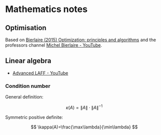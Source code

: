 # Mathematics notes

## Optimisation

Based on [Bierlaire (2015) Optimization: principles and algorithms](https://transp-or.epfl.ch/books/optimization/html/about.html) and the professors channel [Michel Bierlaire - YouTube](https://www.youtube.com/@MichelBierlaire/videos).


## Linear algebra

- [Advanced LAFF - YouTube](https://www.youtube.com/@advancedlaff6453/playlists)

### Condition number

General definition:

$$
\kappa(A)=\lVert{A}\rVert\cdotp\lVert{A}\rVert^{-1}
$$

Symmetric positive definite:

$$
\kappa(A)=\frac{\max\lambda}{\min\lambda}
$$
